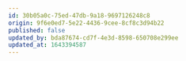 ```yaml
---
id: 30b05a0c-75ed-47db-9a18-9697126248c8
origin: 9f6e0ed7-5e22-4436-9cee-8cf8c3d94b22
published: false
updated_by: bda87674-cd7f-4e3d-8598-650708e299ee
updated_at: 1643394587
---
```

